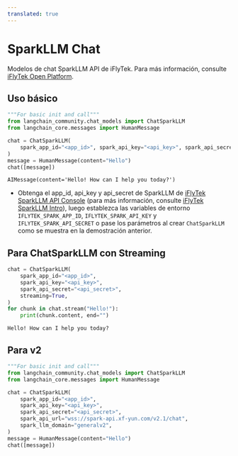 ```yaml
---
translated: true
---
```


# SparkLLM Chat

Modelos de chat SparkLLM API de iFlyTek. Para más información, consulte [iFlyTek Open Platform](https://www.xfyun.cn/).

## Uso básico

```python
"""For basic init and call"""
from langchain_community.chat_models import ChatSparkLLM
from langchain_core.messages import HumanMessage

chat = ChatSparkLLM(
    spark_app_id="<app_id>", spark_api_key="<api_key>", spark_api_secret="<api_secret>"
)
message = HumanMessage(content="Hello")
chat([message])
```

```output
AIMessage(content='Hello! How can I help you today?')
```

- Obtenga el app_id, api_key y api_secret de SparkLLM de [iFlyTek SparkLLM API Console](https://console.xfyun.cn/services/bm3) (para más información, consulte [iFlyTek SparkLLM Intro](https://xinghuo.xfyun.cn/sparkapi)), luego establezca las variables de entorno `IFLYTEK_SPARK_APP_ID`, `IFLYTEK_SPARK_API_KEY` y `IFLYTEK_SPARK_API_SECRET` o pase los parámetros al crear `ChatSparkLLM` como se muestra en la demostración anterior.

## Para ChatSparkLLM con Streaming

```python
chat = ChatSparkLLM(
    spark_app_id="<app_id>",
    spark_api_key="<api_key>",
    spark_api_secret="<api_secret>",
    streaming=True,
)
for chunk in chat.stream("Hello!"):
    print(chunk.content, end="")
```

```output
Hello! How can I help you today?
```

## Para v2

```python
"""For basic init and call"""
from langchain_community.chat_models import ChatSparkLLM
from langchain_core.messages import HumanMessage

chat = ChatSparkLLM(
    spark_app_id="<app_id>",
    spark_api_key="<api_key>",
    spark_api_secret="<api_secret>",
    spark_api_url="wss://spark-api.xf-yun.com/v2.1/chat",
    spark_llm_domain="generalv2",
)
message = HumanMessage(content="Hello")
chat([message])
```

